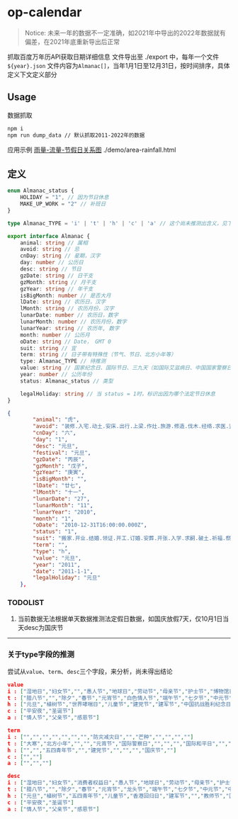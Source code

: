 # op-calendar

> Notice: 未来一年的数据不一定准确，如2021年中导出的2022年数据就有偏差，在2021年底重新导出后正常

抓取百度万年历API获取日期详细信息
文件导出至 ./export 中，每年一个文件 `${year}.json`
文件内容为`Almanac[]`，当年1月1日至12月31日，按时间排序，具体定义下文定义部分

## Usage

数据抓取

```bash
npm i
npm run dump_data // 默认抓取2011-2022年的数据
```

应用示例
[雨量-流量-节假日关系图](https://yuanbo.online/op_demo/)
./demo/area-rainfall.html

## 定义

```typescript
enum Almanac_status {
    HOLIDAY = "1", // 因为节日休息
    MAKE_UP_WORK = "2" // 补班日
}

type Almanac_TYPE = 'i' | 't' | 'h' | 'c' | 'a' // 这个尚未推测出含义，见下文描述

export interface Almanac {
    animal: string // 属相
    avoid: string // 忌
    cnDay: string // 星期，汉字
    day: number // 公历日
    desc: string // 节日
    gzDate: string // 日干支
    gzMonth: string // 月干支
    gzYear: string // 年干支
    isBigMonth: number // 是否大月
    lDate: string // 农历日，汉字
    lMonth: string // 农历月份，汉字
    lunarDate: number // 农历日，数字
    lunarMonth: number // 农历月份，数字
    lunarYear: string // 农历年, 数字
    month: number // 公历月
    oDate: string // Date， GMT 0
    suit: string // 宜
    term: string // 日子带有特殊性（节气、节日、北方小年等）
    type: Almanac_TYPE // 待推测
    value: string // 国家纪念日、国际节日、三九天（如国际艾滋病日、中国国家警察日、一九等）
    year: number // 公历年份
    status: Almanac_status // 类型

    legalHoliday: string // 当 status = 1时，标识出因为哪个法定节日休息
}
```

```json
{
        "animal": "虎",
        "avoid": "装修.入宅.动土.安床.出行.上梁.作灶.旅游.修造.伐木.经络.求医.竖柱.作梁.词讼.置产.出师.打官司",
        "cnDay": "六",
        "day": "1",
        "desc": "元旦",
        "festival": "元旦",
        "gzDate": "丙辰",
        "gzMonth": "戊子",
        "gzYear": "庚寅",
        "isBigMonth": "",
        "lDate": "廿七",
        "lMonth": "十一",
        "lunarDate": "27",
        "lunarMonth": "11",
        "lunarYear": "2010",
        "month": "1",
        "oDate": "2010-12-31T16:00:00.000Z",
        "status": "1",
        "suit": "搬家.开业.结婚.领证.开工.订婚.安葬.开张.入学.求嗣.破土.祈福.祭祀.拆卸.开市.纳财.纳畜.裁衣.出火.开光.嫁娶.纳采.移徙.盖屋.冠笄.斋醮.求财.招赘.挂匾.纳婿",
        "term": "",
        "type": "h",
        "value": "元旦",
        "year": "2011",
        "date": "2011-1-1",
        "legalHoliday": "元旦"
    },
```

### TODOLIST

1. 当前数据无法根据单天数据推测法定假日数据，如国庆放假7天，仅10月1日当天desc为国庆节

----

### 关于type字段的推测

尝试从`value`、`term`、`desc`三个字段，来分析，尚未得出结论

```json
value
i : ["湿地日","妇女节","","愚人节","地球日","劳动节","母亲节","护士节","博物馆日","环境日","国际奥林匹克日","","学生日","艾滋病日"]
t : ["腊八节","","除夕","春节","元宵节","白色情人节","端午节","七夕节","中元节","中秋节","世界标准日","寒衣节","下元节"]
h : ["元旦","植树节","世界哮喘日","儿童节","建党节","建军节","中国抗战胜利纪念日","教师节","国际音乐日","国家公祭日"]
c : ["平安夜","圣诞节"]
a : ["情人节","父亲节","感恩节"]
```

```json
term
i : ["","","","","","","","防灾减灾日","","芒种","","","",""]
t : ["大寒","北方小年","","","元宵节","国际警察日","","","","国际和平日","","",""]
h : ["","","五四青年节","","建党节","","","","国庆节",""]
c : ["",""]
a : ["","",""]
```

```json
desc
i : ["湿地日","妇女节","消费者权益日","愚人节","地球日","劳动节","母亲节","护士节","博物馆日","环境日","","","学生日","艾滋病日"]
t : ["腊八节","","除夕","春节","元宵节","龙头节","端午节","七夕节","中元节","中秋节","重阳节","寒衣节","下元节"]
h : ["元旦","植树节","五四青年节","儿童节","香港回归日","建军节","","教师节","国庆节",""]
c : ["平安夜","圣诞节"]
a : ["情人节","父亲节","感恩节"]
```

